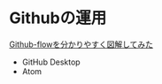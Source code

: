 # Githubの運用

[Github-flowを分かりやすく図解してみた](http://b.pyar.bz/blog/2014/01/22/github-flow/)  

* GitHub Desktop    
* Atom
